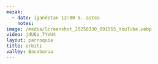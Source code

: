 ```yaml
---
mezak:
  - date: igandetan 12:00 5. astea
    notes:
image: /media/Screenshot_20250330_091555_YouTube.webp
video: jdU6p_7YVU4
layout: parroquia
title: erbiti
valley: Basaburua
---
```

